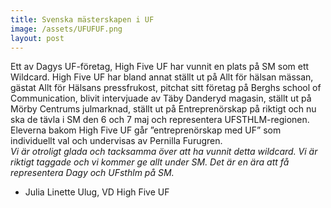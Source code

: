 ```yaml
---
title: Svenska mästerskapen i UF
image: /assets/UFUFUF.png
layout: post
---
```


Ett av Dagys UF-företag, High Five UF har vunnit en plats på SM som ett Wildcard. 
High Five UF har bland annat ställt ut på Allt för hälsan mässan, gästat Allt för Hälsans pressfrukost, pitchat sitt företag på Berghs school of Communication, blivit intervjuade av Täby Danderyd magasin, ställt ut på Mörby Centrums julmarknad, ställt ut på Entreprenörskap på riktigt och nu ska de tävla i SM den 6 och 7 maj och representera UFSTHLM-regionen. 
Eleverna bakom High Five UF går ”entreprenörskap med UF” som individuellt val och undervisas av Pernilla Furugren. 
<br>
<i>Vi är otroligt glada och tacksamma över att ha vunnit detta wildcard. Vi är riktigt taggade och vi kommer ge allt under SM. 
Det är en ära att få representera Dagy och UFsthlm på SM.</i> 
- Julia Linette Ulug, VD High Five UF

